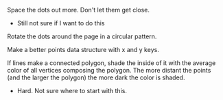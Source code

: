 Space the dots out more. Don't let them get close.
  * Still not sure if I want to do this

Rotate the dots around the page in a circular pattern.

Make a better points data structure with x and y keys.

If lines make a connected polygon, shade the inside of it with the average color
of all vertices composing the polygon. The more distant the points (and the
larger the polygon) the more dark the color is shaded.
  * Hard. Not sure where to start with this.
